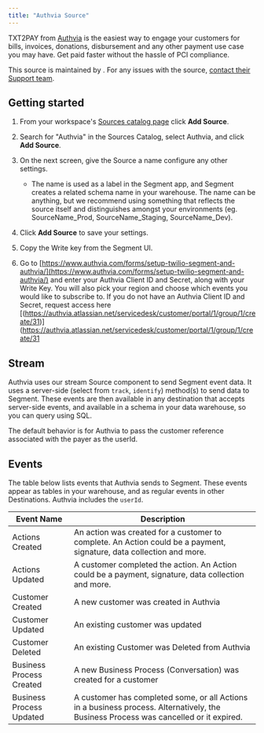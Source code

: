 ```yaml
---
title: "Authvia Source"
---
```


TXT2PAY from [Authvia](https://www.authvia.com/) is the easiest way to engage your customers for bills, invoices, donations, disbursement and any other payment use case you may have. Get paid faster without the hassle of PCI compliance.

This source is maintained by <Authvia>. For any issues with the source, [contact their Support team](mailto:support@authvia.com).

## Getting started

1. From your workspace's [Sources catalog page](https://app.segment.com/authvia/sources/catalog) click **Add Source**.
2. Search for "Authvia" in the Sources Catalog, select Authvia, and click **Add Source**.
3. On the next screen, give the Source a name configure any other settings.

   - The name is used as a label in the Segment app, and Segment creates a related schema name in your warehouse. The name can be anything, but we recommend using something that reflects the source itself and distinguishes amongst your environments (eg. SourceName_Prod, SourceName_Staging, SourceName_Dev).

4. Click **Add Source** to save your settings.
5. Copy the Write key from the Segment UI.
6. Go to [https://www.authvia.com/forms/setup-twilio-segment-and-authvia/](https://www.authvia.com/forms/setup-twilio-segment-and-authvia/) and enter your Authvia Client ID and Secret, along with your Write Key. You will also pick your region and choose which events you would like to subscribe to. If you do not have an Authvia Client ID and Secret, request access here [(https://authvia.atlassian.net/servicedesk/customer/portal/1/group/1/create/31)](https://authvia.atlassian.net/servicedesk/customer/portal/1/group/1/create/31

## Stream

Authvia uses our stream Source component to send Segment event data. It uses a server-side (select from `track`, `identify`) method(s) to send data to Segment. These events are then available in any destination that accepts server-side events, and available in a schema in your data warehouse, so you can query using SQL.

The default behavior is for Authvia to pass the customer reference associated with the payer as the userId.

## Events

The table below lists events that Authvia sends to Segment. These events appear as tables in your warehouse, and as regular events in other Destinations. Authvia includes the `userId`.

| Event Name               | Description                                                                                                                           |
| ------------------------ | ------------------------------------------------------------------------------------------------------------------------------------- |
| Actions Created          | An action was created for a customer to complete. An Action could be a payment, signature, data collection and more.                  |
| Actions Updated          | A customer completed the action. An Action could be a payment, signature, data collection and more.                                   |
| Customer Created         | A new customer was created in Authvia                                                                                                 |
| Customer Updated         | An existing customer was updated                                                                                                      |
| Customer Deleted         | An existing Customer was Deleted from Authvia                                                                                         |
| Business Process Created | A new Business Process (Conversation) was created for a customer                                                                      |
| Business Process Updated | A customer has completed some, or all Actions in a business process. Alternatively, the Business Process was cancelled or it expired. |
